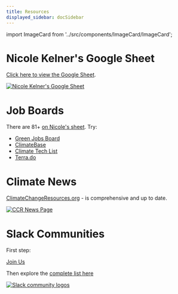 ```yaml
---
title: Resources
displayed_sidebar: docSidebar
---
```

import ImageCard from '../src/components/ImageCard/ImageCard';

<!-- ## Start here

### Pick your climate solution

  <ImageCard 
        title="Electricity"
        description="In order to electrify everything with zero emissions, we need to upgrade our entire infrastructure"
        imageUrl="/img/electricity.png"
        linkUrl="/sector-electricity"
    />


Our growing database of:

- Organizations
- Communities
- Individuals
- Case studies
- [Technologies](../technologies)
- Skills
- Job categories
- Full [glossary](/glossary) of terms -->

# Nicole Kelner's Google Sheet

[Click here to view the Google Sheet](https://docs.google.com/spreadsheets/d/1QzarGBkRUvTSx8qu92O0d3zJ6XkblfyyMONSPUsoLgs/edit#gid=0).

[![Nicole Kelner's Google Sheet](../static/img/nicoles-spreadsheet.png)](https://docs.google.com/spreadsheets/d/1QzarGBkRUvTSx8qu92O0d3zJ6XkblfyyMONSPUsoLgs/edit#gid=0)

# Job Boards

There are 81+ [on Nicole's sheet](https://docs.google.com/spreadsheets/d/1QzarGBkRUvTSx8qu92O0d3zJ6XkblfyyMONSPUsoLgs/edit#gid=0). Try:

- [Green Jobs Board](https://www.greenjobsboard.us/)
- [ClimateBase](https://climatebase.org)
- [Climate Tech List](https://climatetechlist.com)
- [Terra.do](https://terra.do/climate-jobs/job-board/)

# Climate News

[ClimateChangeResources.org](https://climatechangeresources.org) - is comprehensive and up to date.

[![CCR News Page](/img/ccr-news-page.png)](https://climatechangeresources.org)

# Slack Communities

First step:

<a href="https://chat.climatetechhandbook.com" class="doc-button">Join Us</a>
<br/>

Then explore the [complete list here](https://www.climatefinance.xyz/climate-slack-communities)

[![Slack community logos](/img/slack-communities.png)](https://www.climatefinance.xyz/climate-slack-communities)
